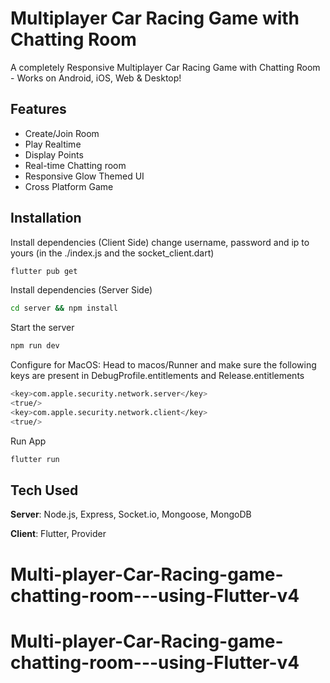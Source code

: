 # Multiplayer Car Racing Game with Chatting Room

A completely Responsive Multiplayer Car Racing Game with Chatting Room - Works on Android, iOS, Web & Desktop! 

## Features
- Create/Join Room
- Play Realtime
- Display Points
- Real-time Chatting room
- Responsive Glow Themed UI
- Cross Platform Game

## Installation
Install dependencies (Client Side)
change username, password and ip to yours (in the ./index.js and the socket_client.dart)
```bash
flutter pub get
```

Install dependencies (Server Side)

```bash
cd server && npm install
```

Start the server

```bash
npm run dev
```

Configure for MacOS:
Head to macos/Runner and make sure the following keys are present in DebugProfile.entitlements and Release.entitlements
```bash
<key>com.apple.security.network.server</key>
<true/>
<key>com.apple.security.network.client</key>
<true/>
```

Run App
```bash
flutter run
```

## Tech Used
**Server**: Node.js, Express, Socket.io, Mongoose, MongoDB

**Client**: Flutter, Provider
    

# Multi-player-Car-Racing-game-chatting-room---using-Flutter-v4
# Multi-player-Car-Racing-game-chatting-room---using-Flutter-v4

